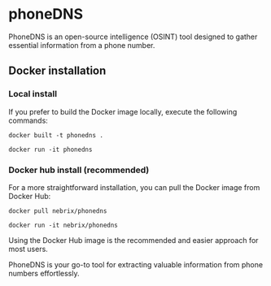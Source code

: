 # phoneDNS
PhoneDNS is an open-source intelligence (OSINT) tool designed to gather essential information from a phone number.

## Docker installation

### Local install
If you prefer to build the Docker image locally, execute the following commands:

`docker built -t phonedns .`

`docker run -it phonedns`

### Docker hub install (recommended)
For a more straightforward installation, you can pull the Docker image from Docker Hub:

`docker pull nebrix/phonedns`

`docker run -it nebrix/phonedns`

Using the Docker Hub image is the recommended and easier approach for most users.

PhoneDNS is your go-to tool for extracting valuable information from phone numbers effortlessly.
